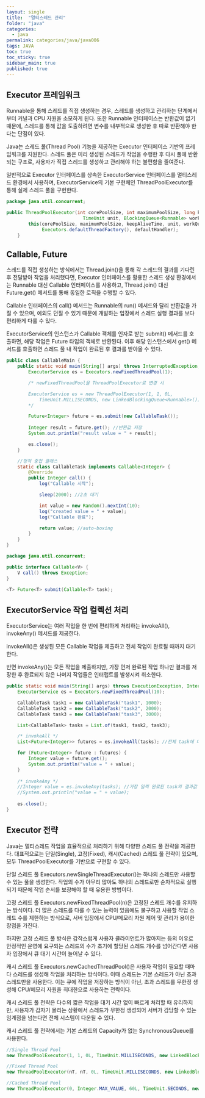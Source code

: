```yaml
---
layout: single
title:  "멀티스레드 관리"
folder: "java"
categories:
  - java
permalink: categories/java/java006
tags: JAVA
toc: true
toc_sticky: true
sidebar_main: true
published: true
---
```


## Executor 프레임워크
Runnable을 통해 스레드를 직접 생성하는 경우, 스레드를 생성하고 관리하는 단계에서부터 커널과 CPU 자원을 소모하게 된다. 또한 Runnable 인터페이스는 반환값이 없기 때문에, 스레드를 통해 값을 도출하려면 변수를 내부적으로 생성한 후 따로 반환해야 한다는 단점이 있다.

Java는 스레드 풀(Thread Pool) 기능을 제공하는 Executor 인터페이스 기반의 프레임워크를 지원한다. 스레드 풀은 미리 생성된 스레드가 작업을 수행한 후 다시 풀에 반환되는 구조로, 사용자가 직접 스레드를 생성하고 관리해야 하는 불편함을 줄여준다.

일반적으로 Executor 인터페이스를 상속한 ExecutorService 인터페이스를 멀티스레드 환경에서 사용하며, ExecutorService의 기본 구현체인 ThreadPoolExecutor를 통해 실제 스레드 풀을 구현한다.

```java
package java.util.concurrent;

public ThreadPoolExecutor(int corePoolSize, int maximumPoolSize, long keepAliveTime,
                            TimeUnit unit, BlockingQueue<Runnable> workQueue) {
        this(corePoolSize, maximumPoolSize, keepAliveTime, unit, workQueue,
             Executors.defaultThreadFactory(), defaultHandler);
    }
```

## Callable, Future
스레드를 직접 생성하는 방식에서는 Thread.join()을 통해 각 스레드의 결과를 기다린 후 전달받아 작업을 처리했다면, Executor 인터페이스를 활용한 스레드 생성 환경에서는 Runnable 대신 Callable 인터페이스를 사용하고, Thread.join() 대신 Future.get() 메서드를 통해 동일한 로직을 수행할 수 있다.

Callable 인터페이스의 call() 메서드는 Runnable의 run() 메서드와 달리 반환값을 가질 수 있으며, 예외도 던질 수 있기 때문에 개발하는 입장에서 스레드 실행 결과를 보다 편리하게 다룰 수 있다.

ExecutorService의 인스턴스가 Callable 객체를 인자로 받는 submit() 메서드를 호출하면, 해당 작업은 Future 타입의 객체로 반환된다. 이후 해당 인스턴스에서 get() 메서드를 호출하면 스레드 풀 내 작업이 완료된 후 결과를 받아올 수 있다.

```java
public class CallableMain {
    public static void main(String[] args) throws InterruptedException, ExecutionException {
        ExecutorService es = Executors.newFixedThreadPool(1);

        /* newFixedThreadPool을 ThreadPoolExecutor로 변경 시

        ExecutorService es = new ThreadPoolExecutor(1, 1, 0L, 
            TimeUnit.MILLISECONDS, new LinkedBlockingQueue<Runnable>());
        */

        Future<Integer> future = es.submit(new CallableTask());
        
        Integer result = future.get(); //반환값 저장
        System.out.println("result value = " + result);

        es.close();
    }

    //정적 중첩 클래스
    static class CallableTask implements Callable<Integer> {
        @Override
        public Integer call() {
            log("Callable 시작");

            sleep(2000); //2초 대기

            int value = new Random().nextInt(10);
            log("created value = " + value);
            log("Callable 완료");

            return value; //auto-boxing
        }
    }
}
```
```java
package java.util.concurrent;

public interface Callable<V> {
    V call() throws Exception;
}

<T> Future<T> submit(Callable<T> task);
```

## ExecutorService 작업 컬렉션 처리
ExecutorService는 여러 작업을 한 번에 편리하게 처리하는 invokeAll(), invokeAny() 메서드를 제공한다.

invokeAll()은 생성된 모든 Callable 작업을 제출하고 전체 작업이 완료될 때까지 대기한다.

반면 invokeAny()는 모든 작업을 제출하지만, 가장 먼저 완료된 작업 하나만 결과를 저장한 후 완료되지 않은 나머지 작업들은 인터럽트를 발생시켜 취소한다.

```java
public static void main(String[] args) throws ExecutionException, InterruptedException {
    ExecutorService es = Executors.newFixedThreadPool(10);

    CallableTask task1 = new CallableTask("task1", 1000);
    CallableTask task2 = new CallableTask("task2", 2000);
    CallableTask task3 = new CallableTask("task3", 3000);

    List<CallableTask> tasks = List.of(task1, task2, task3);

    /* invokeAll */
    List<Future<Integer>> futures = es.invokeAll(tasks); //전체 task에 대한 결과값 전부 저장

    for (Future<Integer> future : futures) {
        Integer value = future.get();
        System.out.println("value = " + value);
    }
    
    /* invokeAny */
    //Integer value = es.invokeAny(tasks); //가장 일찍 완료된 task의 결과값 하나만 저장
    //System.out.println("value = " + value);
   
    es.close();
}
```

## Executor 전략
Java는 멀티스레드 작업을 효율적으로 처리하기 위해 다양한 스레드 풀 전략을 제공한다. 대표적으로는 단일(Single), 고정(Fixed), 캐시(Cached) 스레드 풀 전략이 있으며, 모두 ThreadPoolExecutor를 기반으로 구현할 수 있다.

단일 스레드 풀 Executors.newSingleThreadExecutor()는 하나의 스레드만 사용할 수 있는 풀을 생성한다. 작업의 수가 아무리 많아도 하나의 스레드로만 순차적으로 실행되기 때문에 작업 순서를 보장해야 할 때 유용한 방법이다.

고정 스레드 풀 Executors.newFixedThreadPool(n)은 고정된 스레드 개수를 유지하는 방식이다. 더 많은 스레드를 다룰 수 있는 능력이 있음에도 불구하고 사용할 작업 스레드 수를 제한하는 방식으로, 서버 입장에서 CPU/메모리 자원 제어 및 관리가 용이한 장점을 가진다.

하지만 고정 스레드 풀 방식은 갑작스럽게 사용자 클라이언트가 많아지는 등의 이유로 안정적인 운영에 요구되는 스레드의 수가 초기에 할당된 스레드 개수를 넘어간다면 사용자 입장에서 큐 대기 시간이 늘어날 수 있다.

캐시 스레드 풀 Executors.newCachedThreadPool()은 사용자 작업이 필요할 때마다 스레드를 생성해 작업을 처리하는 방식이다. 이때 스레드는 기본 스레드가 아닌 초과 스레드만을 사용한다. 이는 큐에 작업을 저장하는 방식이 아닌, 초과 스레드를 무한정 생성해 CPU/메모리 자원을 최대한으로 사용하는 전략이다.

캐시 스레드 풀 전략은 다수의 짧은 작업을 대기 시간 없이 빠르게 처리할 때 유리하지만, 사용자가 갑자기 몰리는 상황에서 스레드가 무한정 생성되어 서버가 감당할 수 있는 임계점을 넘는다면 전체 시스템이 다운될 수 있다.

캐시 스레드 풀 전략에서는 기본 스레드의 Capacity가 없는 SynchronousQueue를 사용한다.

```java
//Single Thread Pool
new ThreadPoolExecutor(1, 1, 0L, TimeUnit.MILLISECONDS, new LinkedBlockingQueue<Runnable>());

//Fixed Thread Pool
new ThreadPoolExecutor(nT, nT, 0L, TimeUnit.MILLISECONDS, new LinkedBlockingQueue<Runnable>());

//Cached Thread Pool
new ThreadPoolExecutor(0, Integer.MAX_VALUE, 60L, TimeUnit.SECONDS, new SynchronousQueue<Runnable>());
```
